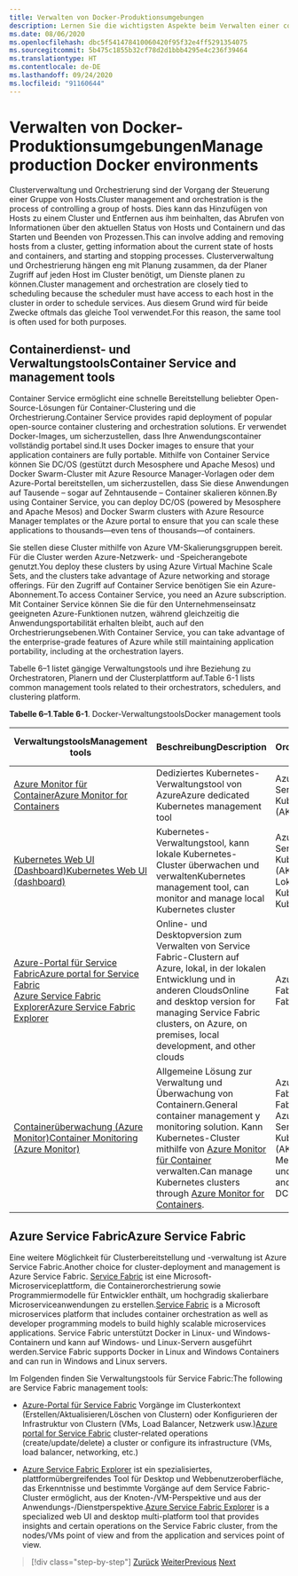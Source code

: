 ```yaml
---
title: Verwalten von Docker-Produktionsumgebungen
description: Lernen Sie die wichtigsten Aspekte beim Verwalten einer containerbasierten Produktionsumgebung kennen.
ms.date: 08/06/2020
ms.openlocfilehash: dbc5f541478410060420f95f32e4ff5291354075
ms.sourcegitcommit: 5b475c1855b32cf78d2d1bbb4295e4c236f39464
ms.translationtype: HT
ms.contentlocale: de-DE
ms.lasthandoff: 09/24/2020
ms.locfileid: "91160644"
---
```

# <a name="manage-production-docker-environments"></a><span data-ttu-id="bab71-103">Verwalten von Docker-Produktionsumgebungen</span><span class="sxs-lookup"><span data-stu-id="bab71-103">Manage production Docker environments</span></span>

<span data-ttu-id="bab71-104">Clusterverwaltung und Orchestrierung sind der Vorgang der Steuerung einer Gruppe von Hosts.</span><span class="sxs-lookup"><span data-stu-id="bab71-104">Cluster management and orchestration is the process of controlling a group of hosts.</span></span> <span data-ttu-id="bab71-105">Dies kann das Hinzufügen von Hosts zu einem Cluster und Entfernen aus ihm beinhalten, das Abrufen von Informationen über den aktuellen Status von Hosts und Containern und das Starten und Beenden von Prozessen.</span><span class="sxs-lookup"><span data-stu-id="bab71-105">This can involve adding and removing hosts from a cluster, getting information about the current state of hosts and containers, and starting and stopping processes.</span></span> <span data-ttu-id="bab71-106">Clusterverwaltung und Orchestrierung hängen eng mit Planung zusammen, da der Planer Zugriff auf jeden Host im Cluster benötigt, um Dienste planen zu können.</span><span class="sxs-lookup"><span data-stu-id="bab71-106">Cluster management and orchestration are closely tied to scheduling because the scheduler must have access to each host in the cluster in order to schedule services.</span></span> <span data-ttu-id="bab71-107">Aus diesem Grund wird für beide Zwecke oftmals das gleiche Tool verwendet.</span><span class="sxs-lookup"><span data-stu-id="bab71-107">For this reason, the same tool is often used for both purposes.</span></span>

## <a name="container-service-and-management-tools"></a><span data-ttu-id="bab71-108">Containerdienst- und Verwaltungstools</span><span class="sxs-lookup"><span data-stu-id="bab71-108">Container Service and management tools</span></span>

<span data-ttu-id="bab71-109">Container Service ermöglicht eine schnelle Bereitstellung beliebter Open-Source-Lösungen für Container-Clustering und die Orchestrierung.</span><span class="sxs-lookup"><span data-stu-id="bab71-109">Container Service provides rapid deployment of popular open-source container clustering and orchestration solutions.</span></span> <span data-ttu-id="bab71-110">Er verwendet Docker-Images, um sicherzustellen, dass Ihre Anwendungscontainer vollständig portabel sind.</span><span class="sxs-lookup"><span data-stu-id="bab71-110">It uses Docker images to ensure that your application containers are fully portable.</span></span> <span data-ttu-id="bab71-111">Mithilfe von Container Service können Sie DC/OS (gestützt durch Mesosphere und Apache Mesos) und Docker Swarm-Cluster mit Azure Resource Manager-Vorlagen oder dem Azure-Portal bereitstellen, um sicherzustellen, dass Sie diese Anwendungen auf Tausende – sogar auf Zehntausende – Container skalieren können.</span><span class="sxs-lookup"><span data-stu-id="bab71-111">By using Container Service, you can deploy DC/OS (powered by Mesosphere and Apache Mesos) and Docker Swarm clusters with Azure Resource Manager templates or the Azure portal to ensure that you can scale these applications to thousands—even tens of thousands—of containers.</span></span>

<span data-ttu-id="bab71-112">Sie stellen diese Cluster mithilfe von Azure VM-Skalierungsgruppen bereit. Für die Cluster werden Azure-Netzwerk- und -Speicherangebote genutzt.</span><span class="sxs-lookup"><span data-stu-id="bab71-112">You deploy these clusters by using Azure Virtual Machine Scale Sets, and the clusters take advantage of Azure networking and storage offerings.</span></span> <span data-ttu-id="bab71-113">Für den Zugriff auf Container Service benötigen Sie ein Azure-Abonnement.</span><span class="sxs-lookup"><span data-stu-id="bab71-113">To access Container Service, you need an Azure subscription.</span></span> <span data-ttu-id="bab71-114">Mit Container Service können Sie die für den Unternehmenseinsatz geeigneten Azure-Funktionen nutzen, während gleichzeitig die Anwendungsportabilität erhalten bleibt, auch auf den Orchestrierungsebenen.</span><span class="sxs-lookup"><span data-stu-id="bab71-114">With Container Service, you can take advantage of the enterprise-grade features of Azure while still maintaining application portability, including at the orchestration layers.</span></span>

<span data-ttu-id="bab71-115">Tabelle 6–1 listet gängige Verwaltungstools und ihre Beziehung zu Orchestratoren, Planern und der Clusterplattform auf.</span><span class="sxs-lookup"><span data-stu-id="bab71-115">Table 6-1 lists common management tools related to their orchestrators, schedulers, and clustering platform.</span></span>

<span data-ttu-id="bab71-116">**Tabelle 6–1**.</span><span class="sxs-lookup"><span data-stu-id="bab71-116">**Table 6-1**.</span></span> <span data-ttu-id="bab71-117">Docker-Verwaltungstools</span><span class="sxs-lookup"><span data-stu-id="bab71-117">Docker management tools</span></span>

| <span data-ttu-id="bab71-118">Verwaltungstools</span><span class="sxs-lookup"><span data-stu-id="bab71-118">Management tools</span></span> | <span data-ttu-id="bab71-119">Beschreibung</span><span class="sxs-lookup"><span data-stu-id="bab71-119">Description</span></span> | <span data-ttu-id="bab71-120">Verwandte Orchestratoren</span><span class="sxs-lookup"><span data-stu-id="bab71-120">Related orchestrators</span></span> |
|------------------|-------------|-----------------------|
| [<span data-ttu-id="bab71-121">Azure Monitor für Container</span><span class="sxs-lookup"><span data-stu-id="bab71-121">Azure Monitor for Containers</span></span>](/azure/monitoring/monitoring-container-insights-overview) | <span data-ttu-id="bab71-122">Dediziertes Kubernetes-Verwaltungstool von Azure</span><span class="sxs-lookup"><span data-stu-id="bab71-122">Azure dedicated Kubernetes management tool</span></span> | <span data-ttu-id="bab71-123">Azure Kubernetes Services (AKS)</span><span class="sxs-lookup"><span data-stu-id="bab71-123">Azure Kubernetes Services (AKS)</span></span> |
| [<span data-ttu-id="bab71-124">Kubernetes Web UI (Dashboard)</span><span class="sxs-lookup"><span data-stu-id="bab71-124">Kubernetes Web UI (dashboard)</span></span>](https://kubernetes.io/docs/tasks/access-application-cluster/web-ui-dashboard/) | <span data-ttu-id="bab71-125">Kubernetes-Verwaltungstool, kann lokale Kubernetes-Cluster überwachen und verwalten</span><span class="sxs-lookup"><span data-stu-id="bab71-125">Kubernetes management tool, can monitor and manage local Kubernetes cluster</span></span> | <span data-ttu-id="bab71-126">Azure Kubernetes Service (AKS)</span><span class="sxs-lookup"><span data-stu-id="bab71-126">Azure Kubernetes Service (AKS)</span></span><br/><span data-ttu-id="bab71-127">Lokales Kubernetes</span><span class="sxs-lookup"><span data-stu-id="bab71-127">Local Kubernetes</span></span> |
| [<span data-ttu-id="bab71-128">Azure-Portal für Service Fabric</span><span class="sxs-lookup"><span data-stu-id="bab71-128">Azure portal for Service Fabric</span></span>](/azure/service-fabric/service-fabric-cluster-creation-via-portal)<br/>[<span data-ttu-id="bab71-129">Azure Service Fabric Explorer</span><span class="sxs-lookup"><span data-stu-id="bab71-129">Azure Service Fabric Explorer</span></span>](/azure/service-fabric/service-fabric-visualizing-your-cluster) | <span data-ttu-id="bab71-130">Online- und Desktopversion zum Verwalten von Service Fabric-Clustern auf Azure, lokal, in der lokalen Entwicklung und in anderen Clouds</span><span class="sxs-lookup"><span data-stu-id="bab71-130">Online and desktop version for managing Service Fabric clusters, on Azure, on premises, local development, and other clouds</span></span> | <span data-ttu-id="bab71-131">Azure Service Fabric</span><span class="sxs-lookup"><span data-stu-id="bab71-131">Azure Service Fabric</span></span> |
| [<span data-ttu-id="bab71-132">Containerüberwachung (Azure Monitor)</span><span class="sxs-lookup"><span data-stu-id="bab71-132">Container Monitoring (Azure Monitor)</span></span>](/azure/azure-monitor/insights/containers) | <span data-ttu-id="bab71-133">Allgemeine Lösung zur Verwaltung und Überwachung von Containern.</span><span class="sxs-lookup"><span data-stu-id="bab71-133">General container management y monitoring solution.</span></span> <span data-ttu-id="bab71-134">Kann Kubernetes-Cluster mithilfe von [Azure Monitor für Container](/azure/monitoring/monitoring-container-insights-overview) verwalten.</span><span class="sxs-lookup"><span data-stu-id="bab71-134">Can manage Kubernetes clusters through [Azure Monitor for Containers](/azure/monitoring/monitoring-container-insights-overview).</span></span> | <span data-ttu-id="bab71-135">Azure Service Fabric</span><span class="sxs-lookup"><span data-stu-id="bab71-135">Azure Service Fabric</span></span><br/><span data-ttu-id="bab71-136">Azure Kubernetes Service (AKS)</span><span class="sxs-lookup"><span data-stu-id="bab71-136">Azure Kubernetes Service (AKS)</span></span><br/><span data-ttu-id="bab71-137">Mesosphere DC/OS und andere.</span><span class="sxs-lookup"><span data-stu-id="bab71-137">Mesosphere DC/OS and others.</span></span> |

## <a name="azure-service-fabric"></a><span data-ttu-id="bab71-138">Azure Service Fabric</span><span class="sxs-lookup"><span data-stu-id="bab71-138">Azure Service Fabric</span></span>

<span data-ttu-id="bab71-139">Eine weitere Möglichkeit für Clusterbereitstellung und -verwaltung ist Azure Service Fabric.</span><span class="sxs-lookup"><span data-stu-id="bab71-139">Another choice for cluster-deployment and management is Azure Service Fabric.</span></span> <span data-ttu-id="bab71-140">[Service Fabric](https://azure.microsoft.com/services/service-fabric/) ist eine Microsoft-Microserviceplattform, die Containerorchestrierung sowie Programmiermodelle für Entwickler enthält, um hochgradig skalierbare Microserviceanwendungen zu erstellen.</span><span class="sxs-lookup"><span data-stu-id="bab71-140">[Service Fabric](https://azure.microsoft.com/services/service-fabric/) is a Microsoft microservices platform that includes container orchestration as well as developer programming models to build highly scalable microservices applications.</span></span> <span data-ttu-id="bab71-141">Service Fabric unterstützt Docker in Linux- und Windows-Containern und kann auf Windows- und Linux-Servern ausgeführt werden.</span><span class="sxs-lookup"><span data-stu-id="bab71-141">Service Fabric supports Docker in Linux and Windows Containers and can run in Windows and Linux servers.</span></span>

<span data-ttu-id="bab71-142">Im Folgenden finden Sie Verwaltungstools für Service Fabric:</span><span class="sxs-lookup"><span data-stu-id="bab71-142">The following are Service Fabric management tools:</span></span>

- <span data-ttu-id="bab71-143">[Azure-Portal für Service Fabric](/azure/service-fabric/service-fabric-cluster-creation-via-portal) Vorgänge im Clusterkontext (Erstellen/Aktualisieren/Löschen von Clustern) oder Konfigurieren der Infrastruktur von Clustern (VMs, Load Balancer, Netzwerk usw.)</span><span class="sxs-lookup"><span data-stu-id="bab71-143">[Azure portal for Service Fabric](/azure/service-fabric/service-fabric-cluster-creation-via-portal) cluster-related operations (create/update/delete) a cluster or configure its infrastructure (VMs, load balancer, networking, etc.)</span></span>

- <span data-ttu-id="bab71-144">[Azure Service Fabric Explorer](/azure/service-fabric/service-fabric-visualizing-your-cluster) ist ein spezialisiertes, plattformübergreifendes Tool für Desktop und Webbenutzeroberfläche, das Erkenntnisse und bestimmte Vorgänge auf dem Service Fabric-Cluster ermöglicht, aus der Knoten-/VM-Perspektive und aus der Anwendungs-/Dienstperspektive.</span><span class="sxs-lookup"><span data-stu-id="bab71-144">[Azure Service Fabric Explorer](/azure/service-fabric/service-fabric-visualizing-your-cluster) is a specialized web UI and desktop multi-platform tool that provides insights and certain operations on the Service Fabric cluster, from the nodes/VMs point of view and from the application and services point of view.</span></span>

>[!div class="step-by-step"]
><span data-ttu-id="bab71-145">[Zurück](run-microservices-based-applications-in-production.md)
>[Weiter](monitor-containerized-application-services.md)</span><span class="sxs-lookup"><span data-stu-id="bab71-145">[Previous](run-microservices-based-applications-in-production.md)
[Next](monitor-containerized-application-services.md)</span></span>
